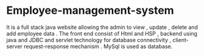 # Employee-management-system
It is a full stack java website allowing the admin to view , update , delete and add employee data . The front end consist of Html and HSP , backend using java and JDBC and servlet technology for database connectivity , client-server request-response mechanism . MySql is used as database.
